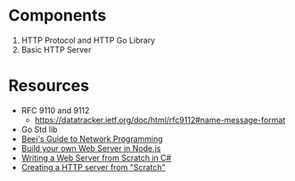 # Components
1. HTTP Protocol and HTTP Go Library
2. Basic HTTP Server

# Resources
* RFC 9110 and 9112
    * https://datatracker.ietf.org/doc/html/rfc9112#name-message-format
* Go Std lib
* [Beej's Guide to Network Programming](https://beej.us/guide/bgnet/)
* [Build your own Web Server in Node.js](https://build-your-own.org/webserver/)
* [Writing a Web Server from Scratch in C#](https://www.codeproject.com/Articles/859108/Writing-a-Web-Server-from-Scratch)
* [Creating a HTTP server from "Scratch"](https://medium.com/@sakhawy/creating-an-http-server-from-scratch-ed41ef83314b)
